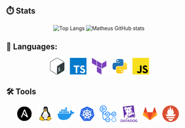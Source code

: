 ## ⏱️ Stats

<div align="center">
  <img src="https://github-readme-stats.vercel.app/api/top-langs/?username=Matheus-Merlos&layout=compact&theme=tokyonight&card_width=325&langs_count=9" alt="Top Langs" width="49%" />
  <img src="https://github-readme-stats.vercel.app/api?username=Matheus-Merlos&layout=compact&theme=tokyonight&card_width=325&hide_rank=true" alt="Matheus GitHub stats" width="47.5%" />
</div>



## 🌙 Languages:   

<p align="center">
  <img width="45px" src="img/bash-icon.svg" alt="Bash">&nbsp;&nbsp;
  <img width="45px" src="img/typescript-icon.svg" alt="TypeScript">&nbsp;&nbsp;
  <img width="45px" src="img/terraform-icon.svg" alt="Terraform">&nbsp;&nbsp;
  <img width="45px" src="img/python-icon.svg" alt="Python">&nbsp;&nbsp;
  <img width="45px" src="img/javascript-icon.svg" alt="JavaScript">
</p>


## 🛠️ Tools

<p align="center">
  <img width="45px" src="img/ansible-icon.svg" alt="Ansible">&nbsp;&nbsp;
  <img width="45px" src="img/linux-icon.svg" alt="Linux">&nbsp;&nbsp;
  <img width="45px" src="img/docker-icon.svg" alt="Docker">&nbsp;&nbsp;
  <img width="45px" src="img/kubernetes-icon.svg" alt="Kubernetes">&nbsp;&nbsp;
  <img width="45px" src="img/github-actions-icon.svg" alt="GitHub Actions">&nbsp;&nbsp;
  <img width="45px" src="img/datadog-icon.svg" alt="Datadog">&nbsp;&nbsp;
  <img width="45px" src="img/gitlab-icon.svg" alt="GitLab">&nbsp;&nbsp;
  <img width="45px" src="img/prometheus-icon.svg" alt="Prometheus">&nbsp;&nbsp;
</p>
